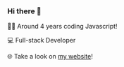 ### Hi there 👋

🧑‍💻 Around 4 years coding Javascript! 

💻 Full-stack Developer

🌐 Take a look on [my website](https://danielcassiano.github.io/)!

